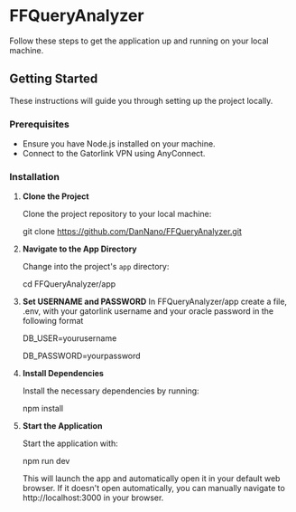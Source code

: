 # FFQueryAnalyzer

Follow these steps to get the application up and running on your local machine.

## Getting Started

These instructions will guide you through setting up the project locally.

### Prerequisites

- Ensure you have Node.js installed on your machine.
- Connect to the Gatorlink VPN using AnyConnect.

### Installation

1. **Clone the Project**

   Clone the project repository to your local machine:

   git clone https://github.com/DanNano/FFQueryAnalyzer.git

2. **Navigate to the App Directory**

   Change into the project's `app` directory:

   cd FFQueryAnalyzer/app
   
4. **Set USERNAME and PASSWORD**
   In FFQueryAnalyzer/app create a file, .env, with your gatorlink username and your oracle password in the following format
   
   DB_USER=yourusername

   DB_PASSWORD=yourpassword
   
6. **Install Dependencies**

   Install the necessary dependencies by running:

   npm install

7. **Start the Application**

   Start the application with:

   npm run dev

   This will launch the app and automatically open it in your default web browser. If it doesn't open automatically, you can manually navigate to http://localhost:3000 in your browser.


